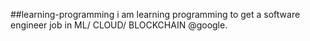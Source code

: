 ##learning-programming
i am learning programming to get a software engineer job in ML/ CLOUD/ BLOCKCHAIN @google. 
